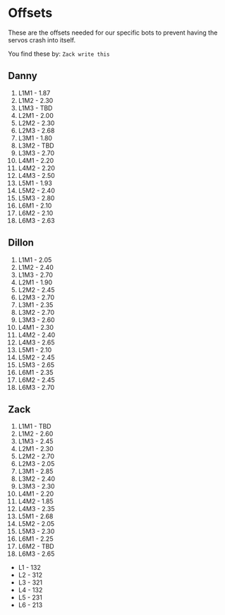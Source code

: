 # Offsets

These are the offsets needed for our specific bots to prevent having the servos crash into itself.

You find these by: `Zack write this`

## Danny

1. L1M1 - 1.87
2. L1M2 - 2.30
3. L1M3 - TBD
4. L2M1 - 2.00
5. L2M2 - 2.30
6. L2M3 - 2.68
7. L3M1 - 1.80
8. L3M2 - TBD
9. L3M3 - 2.70
10. L4M1 - 2.20
11. L4M2 - 2.20
12. L4M3 - 2.50
13. L5M1 - 1.93
14. L5M2 - 2.40
15. L5M3 - 2.80
16. L6M1 - 2.10
17. L6M2 - 2.10
18. L6M3 - 2.63

## Dillon

1. L1M1 - 2.05
2. L1M2 - 2.40
3. L1M3 - 2.70
4. L2M1 - 1.90
5. L2M2 - 2.45
6. L2M3 - 2.70
7. L3M1 - 2.35
8. L3M2 - 2.70
9. L3M3 - 2.60
10. L4M1 - 2.30
11. L4M2 - 2.40
12. L4M3 - 2.65
13. L5M1 - 2.10
14. L5M2 - 2.45
15. L5M3 - 2.65
16. L6M1 - 2.35
17. L6M2 - 2.45
18. L6M3 - 2.70

## Zack

1. L1M1 - TBD
2. L1M2 - 2.60
3. L1M3 - 2.45
4. L2M1 - 2.30
5. L2M2 - 2.70
6. L2M3 - 2.05
7. L3M1 - 2.85
8. L3M2 - 2.40
9. L3M3 - 2.30
10. L4M1 - 2.20
11. L4M2 - 1.85
12. L4M3 - 2.35
13. L5M1 - 2.68
14. L5M2 - 2.05
15. L5M3 - 2.30
16. L6M1 - 2.25
17. L6M2 - TBD
18. L6M3 - 2.65

- L1 - 132
- L2 - 312
- L3 - 321
- L4 - 132
- L5 - 231
- L6 - 213
